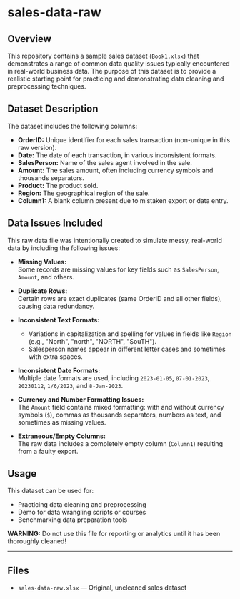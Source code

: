# sales-data-raw

## Overview

This repository contains a sample sales dataset (`Book1.xlsx`) that demonstrates a range of common data quality issues typically encountered in real-world business data. The purpose of this dataset is to provide a realistic starting point for practicing and demonstrating data cleaning and preprocessing techniques.

## Dataset Description

The dataset includes the following columns:
- **OrderID:** Unique identifier for each sales transaction (non-unique in this raw version).
- **Date:** The date of each transaction, in various inconsistent formats.
- **SalesPerson:** Name of the sales agent involved in the sale.
- **Amount:** The sales amount, often including currency symbols and thousands separators.
- **Product:** The product sold.
- **Region:** The geographical region of the sale.
- **Column1:** A blank column present due to mistaken export or data entry.

## Data Issues Included

This raw data file was intentionally created to simulate messy, real-world data by including the following issues:

- **Missing Values:**  
  Some records are missing values for key fields such as `SalesPerson`, `Amount`, and others.

- **Duplicate Rows:**  
  Certain rows are exact duplicates (same OrderID and all other fields), causing data redundancy.

- **Inconsistent Text Formats:**  
  - Variations in capitalization and spelling for values in fields like `Region` (e.g., "North", "north", "NORTH", "SouTH").
  - Salesperson names appear in different letter cases and sometimes with extra spaces.

- **Inconsistent Date Formats:**  
  Multiple date formats are used, including `2023-01-05`, `07-01-2023`, `20230112`, `1/6/2023`, and `8-Jan-2023`.

- **Currency and Number Formatting Issues:**  
  The `Amount` field contains mixed formatting: with and without currency symbols (`$`), commas as thousands separators, numbers as text, and sometimes as missing values.

- **Extraneous/Empty Columns:**  
  The raw data includes a completely empty column (`Column1`) resulting from a faulty export.

## Usage

This dataset can be used for:

- Practicing data cleaning and preprocessing
- Demo for data wrangling scripts or courses
- Benchmarking data preparation tools

**WARNING:** Do not use this file for reporting or analytics until it has been thoroughly cleaned!

---

## Files

- `sales-data-raw.xlsx` — Original, uncleaned sales dataset

